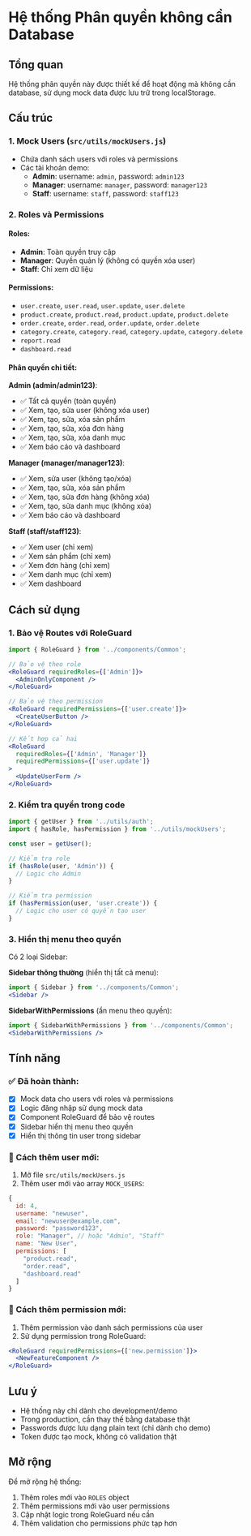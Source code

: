 # Hệ thống Phân quyền không cần Database

## Tổng quan
Hệ thống phân quyền này được thiết kế để hoạt động mà không cần database, sử dụng mock data được lưu trữ trong localStorage.

## Cấu trúc

### 1. Mock Users (`src/utils/mockUsers.js`)
- Chứa danh sách users với roles và permissions
- Các tài khoản demo:
  - **Admin**: username: `admin`, password: `admin123`
  - **Manager**: username: `manager`, password: `manager123`  
  - **Staff**: username: `staff`, password: `staff123`

### 2. Roles và Permissions

#### Roles:
- **Admin**: Toàn quyền truy cập
- **Manager**: Quyền quản lý (không có quyền xóa user)
- **Staff**: Chỉ xem dữ liệu

#### Permissions:
- `user.create`, `user.read`, `user.update`, `user.delete`
- `product.create`, `product.read`, `product.update`, `product.delete`
- `order.create`, `order.read`, `order.update`, `order.delete`
- `category.create`, `category.read`, `category.update`, `category.delete`
- `report.read`
- `dashboard.read`

#### Phân quyền chi tiết:

**Admin (admin/admin123)**:
- ✅ Tất cả quyền (toàn quyền)
- ✅ Xem, tạo, sửa user (không xóa user)
- ✅ Xem, tạo, sửa, xóa sản phẩm
- ✅ Xem, tạo, sửa, xóa đơn hàng
- ✅ Xem, tạo, sửa, xóa danh mục
- ✅ Xem báo cáo và dashboard

**Manager (manager/manager123)**:
- ✅ Xem, sửa user (không tạo/xóa)
- ✅ Xem, tạo, sửa, xóa sản phẩm
- ✅ Xem, tạo, sửa đơn hàng (không xóa)
- ✅ Xem, tạo, sửa danh mục (không xóa)
- ✅ Xem báo cáo và dashboard

**Staff (staff/staff123)**:
- ✅ Xem user (chỉ xem)
- ✅ Xem sản phẩm (chỉ xem)
- ✅ Xem đơn hàng (chỉ xem)
- ✅ Xem danh mục (chỉ xem)
- ✅ Xem dashboard

## Cách sử dụng

### 1. Bảo vệ Routes với RoleGuard

```jsx
import { RoleGuard } from '../components/Common';

// Bảo vệ theo role
<RoleGuard requiredRoles={['Admin']}>
  <AdminOnlyComponent />
</RoleGuard>

// Bảo vệ theo permission
<RoleGuard requiredPermissions={['user.create']}>
  <CreateUserButton />
</RoleGuard>

// Kết hợp cả hai
<RoleGuard 
  requiredRoles={['Admin', 'Manager']} 
  requiredPermissions={['user.update']}
>
  <UpdateUserForm />
</RoleGuard>
```

### 2. Kiểm tra quyền trong code

```jsx
import { getUser } from '../utils/auth';
import { hasRole, hasPermission } from '../utils/mockUsers';

const user = getUser();

// Kiểm tra role
if (hasRole(user, 'Admin')) {
  // Logic cho Admin
}

// Kiểm tra permission
if (hasPermission(user, 'user.create')) {
  // Logic cho user có quyền tạo user
}
```

### 3. Hiển thị menu theo quyền

Có 2 loại Sidebar:

**Sidebar thông thường** (hiển thị tất cả menu):
```jsx
import { Sidebar } from '../components/Common';
<Sidebar />
```

**SidebarWithPermissions** (ẩn menu theo quyền):
```jsx
import { SidebarWithPermissions } from '../components/Common';
<SidebarWithPermissions />
```

## Tính năng

### ✅ Đã hoàn thành:
- [x] Mock data cho users với roles và permissions
- [x] Logic đăng nhập sử dụng mock data
- [x] Component RoleGuard để bảo vệ routes
- [x] Sidebar hiển thị menu theo quyền
- [x] Hiển thị thông tin user trong sidebar

### 🔧 Cách thêm user mới:

1. Mở file `src/utils/mockUsers.js`
2. Thêm user mới vào array `MOCK_USERS`:

```javascript
{
  id: 4,
  username: "newuser",
  email: "newuser@example.com",
  password: "password123",
  role: "Manager", // hoặc "Admin", "Staff"
  name: "New User",
  permissions: [
    "product.read",
    "order.read",
    "dashboard.read"
  ]
}
```

### 🔧 Cách thêm permission mới:

1. Thêm permission vào danh sách permissions của user
2. Sử dụng permission trong RoleGuard:

```jsx
<RoleGuard requiredPermissions={['new.permission']}>
  <NewFeatureComponent />
</RoleGuard>
```

 

## Lưu ý

- Hệ thống này chỉ dành cho development/demo
- Trong production, cần thay thế bằng database thật
- Passwords được lưu dạng plain text (chỉ dành cho demo)
- Token được tạo mock, không có validation thật

## Mở rộng

Để mở rộng hệ thống:
1. Thêm roles mới vào `ROLES` object
2. Thêm permissions mới vào user permissions
3. Cập nhật logic trong RoleGuard nếu cần
4. Thêm validation cho permissions phức tạp hơn
